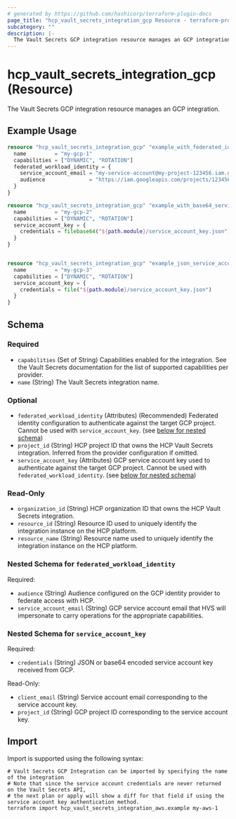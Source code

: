 ```yaml
---
# generated by https://github.com/hashicorp/terraform-plugin-docs
page_title: "hcp_vault_secrets_integration_gcp Resource - terraform-provider-hcp"
subcategory: ""
description: |-
  The Vault Secrets GCP integration resource manages an GCP integration.
---
```


# hcp_vault_secrets_integration_gcp (Resource)

The Vault Secrets GCP integration resource manages an GCP integration.

## Example Usage

```terraform
resource "hcp_vault_secrets_integration_gcp" "example_with_federated_identity" {
  name         = "my-gcp-1"
  capabilities = ["DYNAMIC", "ROTATION"]
  federated_workload_identity = {
    service_account_email = "my-service-account@my-project-123456.iam.gserviceaccount.com"
    audience              = "https://iam.googleapis.com/projects/123456/locations/global/workloadIdentityPools/my-identity-pool/providers/my-provider"
  }
}

resource "hcp_vault_secrets_integration_gcp" "example_with_base64_service_account_key" {
  name         = "my-gcp-2"
  capabilities = ["DYNAMIC", "ROTATION"]
  service_account_key = {
    credentials = filebase64("${path.module}/service_account_key.json")
  }
}


resource "hcp_vault_secrets_integration_gcp" "example_json_service_account_key" {
  name         = "my-gcp-3"
  capabilities = ["DYNAMIC", "ROTATION"]
  service_account_key = {
    credentials = file("${path.module}/service_account_key.json")
  }
}
```

<!-- schema generated by tfplugindocs -->
## Schema

### Required

- `capabilities` (Set of String) Capabilities enabled for the integration. See the Vault Secrets documentation for the list of supported capabilities per provider.
- `name` (String) The Vault Secrets integration name.

### Optional

- `federated_workload_identity` (Attributes) (Recommended) Federated identity configuration to authenticate against the target GCP project. Cannot be used with `service_account_key`. (see [below for nested schema](#nestedatt--federated_workload_identity))
- `project_id` (String) HCP project ID that owns the HCP Vault Secrets integration. Inferred from the provider configuration if omitted.
- `service_account_key` (Attributes) GCP service account key used to authenticate against the target GCP project. Cannot be used with `federated_workload_identity`. (see [below for nested schema](#nestedatt--service_account_key))

### Read-Only

- `organization_id` (String) HCP organization ID that owns the HCP Vault Secrets integration.
- `resource_id` (String) Resource ID used to uniquely identify the integration instance on the HCP platform.
- `resource_name` (String) Resource name used to uniquely identify the integration instance on the HCP platform.

<a id="nestedatt--federated_workload_identity"></a>
### Nested Schema for `federated_workload_identity`

Required:

- `audience` (String) Audience configured on the GCP identity provider to federate access with HCP.
- `service_account_email` (String) GCP service account email that HVS will impersonate to carry operations for the appropriate capabilities.


<a id="nestedatt--service_account_key"></a>
### Nested Schema for `service_account_key`

Required:

- `credentials` (String) JSON or base64 encoded service account key received from GCP.

Read-Only:

- `client_email` (String) Service account email corresponding to the service account key.
- `project_id` (String) GCP project ID corresponding to the service account key.

## Import

Import is supported using the following syntax:

```shell
# Vault Secrets GCP Integration can be imported by specifying the name of the integration
# Note that since the service account credentials are never returned on the Vault Secrets API,
# the next plan or apply will show a diff for that field if using the service account key authentication method.
terraform import hcp_vault_secrets_integration_aws.example my-aws-1
```
